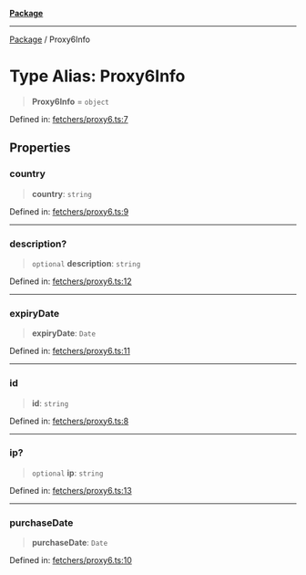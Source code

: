 [**Package**](../README.md)

***

[Package](../globals.md) / Proxy6Info

# Type Alias: Proxy6Info

> **Proxy6Info** = `object`

Defined in: [fetchers/proxy6.ts:7](https://github.com/AlexXanderGrib/proxy-master/blob/ca5aa337e3a3c6ac87453a9ce0f2477b801f4bc9/src/fetchers/proxy6.ts#L7)

## Properties

### country

> **country**: `string`

Defined in: [fetchers/proxy6.ts:9](https://github.com/AlexXanderGrib/proxy-master/blob/ca5aa337e3a3c6ac87453a9ce0f2477b801f4bc9/src/fetchers/proxy6.ts#L9)

***

### description?

> `optional` **description**: `string`

Defined in: [fetchers/proxy6.ts:12](https://github.com/AlexXanderGrib/proxy-master/blob/ca5aa337e3a3c6ac87453a9ce0f2477b801f4bc9/src/fetchers/proxy6.ts#L12)

***

### expiryDate

> **expiryDate**: `Date`

Defined in: [fetchers/proxy6.ts:11](https://github.com/AlexXanderGrib/proxy-master/blob/ca5aa337e3a3c6ac87453a9ce0f2477b801f4bc9/src/fetchers/proxy6.ts#L11)

***

### id

> **id**: `string`

Defined in: [fetchers/proxy6.ts:8](https://github.com/AlexXanderGrib/proxy-master/blob/ca5aa337e3a3c6ac87453a9ce0f2477b801f4bc9/src/fetchers/proxy6.ts#L8)

***

### ip?

> `optional` **ip**: `string`

Defined in: [fetchers/proxy6.ts:13](https://github.com/AlexXanderGrib/proxy-master/blob/ca5aa337e3a3c6ac87453a9ce0f2477b801f4bc9/src/fetchers/proxy6.ts#L13)

***

### purchaseDate

> **purchaseDate**: `Date`

Defined in: [fetchers/proxy6.ts:10](https://github.com/AlexXanderGrib/proxy-master/blob/ca5aa337e3a3c6ac87453a9ce0f2477b801f4bc9/src/fetchers/proxy6.ts#L10)
